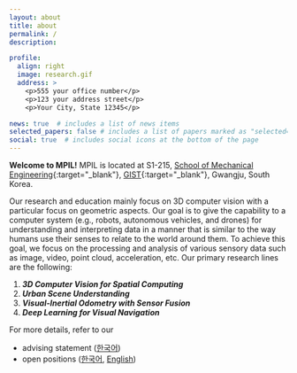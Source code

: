 ```yaml
---
layout: about
title: about
permalink: /
description: 

profile:
  align: right
  image: research.gif
  address: >
    <p>555 your office number</p>
    <p>123 your address street</p>
    <p>Your City, State 12345</p>

news: true  # includes a list of news items
selected_papers: false # includes a list of papers marked as "selected={true}"
social: true  # includes social icons at the bottom of the page
---
```


**Welcome to MPIL!** MPIL is located at S1-215, [School of Mechanical Engineering](https://me.gist.ac.kr){:target="\_blank"}, [GIST](https://www.gist.ac.kr/){:target="\_blank"}, Gwangju, South Korea.


Our research and education mainly focus on 3D computer vision with a particular focus on geometric aspects.
Our goal is to give the capability to a computer system (e.g., robots, autonomous vehicles, and drones) for understanding and interpreting data in a manner that is similar to the way humans use their senses to relate to the world around them.
To achieve this goal, we focus on the processing and analysis of various sensory data such as image, video, point cloud, acceleration, etc.
Our primary research lines are the following:
1. ***3D Computer Vision for Spatial Computing***
2. ***Urban Scene Understanding***
3. ***Visual-Inertial Odometry with Sensor Fusion***
4. ***Deep Learning for Visual Navigation***


For more details, refer to our <br/>
- advising statement ([한국어](blog/2023/advising-kor/))
- open positions ([한국어](blog/2023/open-positions-kor/), [English](blog/2023/open-positions-eng/))
<!-- - research statement ([English](blog/2021/research-eng/)) -->